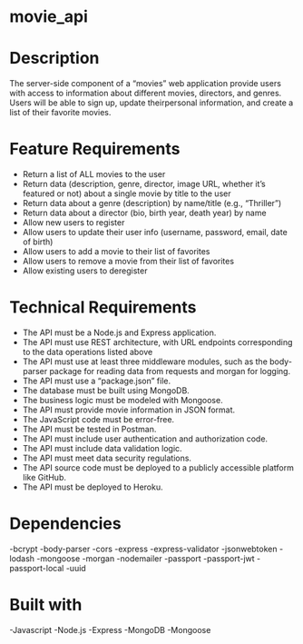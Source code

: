 # movie_api
# Description
The server-side component of a “movies” web application provide users with access to information about different movies, directors, and genres. Users will be able to sign up, update theirpersonal information, and create a list of their favorite movies.
# Feature Requirements
 - Return a list of ALL movies to the user
 - Return data (description, genre, director, image URL, whether it’s featured or not) about a
single movie by title to the user
 - Return data about a genre (description) by name/title (e.g., “Thriller”)
 - Return data about a director (bio, birth year, death year) by name
 - Allow new users to register
 - Allow users to update their user info (username, password, email, date of birth)
 - Allow users to add a movie to their list of favorites
 - Allow users to remove a movie from their list of favorites
 - Allow existing users to deregister
 # Technical Requirements
 - The API must be a Node.js and Express application.
- The API must use REST architecture, with URL endpoints corresponding to the data
operations listed above
- The API must use at least three middleware modules, such as the body-parser package for
reading data from requests and morgan for logging.
- The API must use a “package.json” file.
- The database must be built using MongoDB.
- The business logic must be modeled with Mongoose.
- The API must provide movie information in JSON format.
- The JavaScript code must be error-free.
- The API must be tested in Postman.
- The API must include user authentication and authorization code.
- The API must include data validation logic.
- The API must meet data security regulations.
- The API source code must be deployed to a publicly accessible platform like GitHub.
- The API must be deployed to Heroku.
# Dependencies
-bcrypt
-body-parser
-cors
-express
-express-validator
-jsonwebtoken
-lodash
-mongoose
-morgan
-nodemailer
-passport
-passport-jwt
-passport-local
-uuid
# Built with
-Javascript
-Node.js
-Express
-MongoDB
-Mongoose
